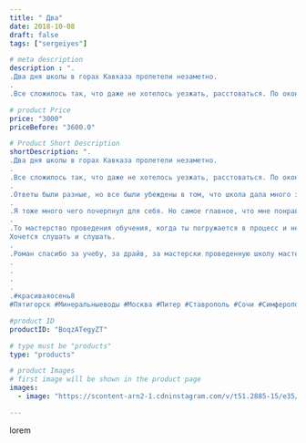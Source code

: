```yaml
---
title: " Два"
date: 2018-10-08
draft: false
tags: ["sergeiyes"]

# meta description
description : ".
.Два дня школы в горах Кавказа пролетели незаметно.
.
.Все сложилось так, что даже не хотелось уезжать, расстоваться. По окончанию школы Роман всем задал вопр"

# product Price
price: "3000"
priceBefore: "3600.0"

# Product Short Description
shortDescription: ".
.Два дня школы в горах Кавказа пролетели незаметно.
.
.Все сложилось так, что даже не хотелось уезжать, расстоваться. По окончанию школы Роман всем задал вопрос. Что Дала нам школа?
.
.Ответы были разные, но все были убеждены в том, что школа дала много знаний и практического менеджмента.
.
.Я тоже много чего почерпнул для себя. Но самое главное, что мне понравилось и чему я хочу научиться, это манера подачи материала.
.
.То мастерство проведения обучения, когда ты погружается в процесс и не замечаешь как пролетает час за часом.
Хочется слушать и слушать.
.
.Роман спасибо за учебу, за драйв, за мастерски проведенную школу мастеров.
.
.
.
.
.#красиваяосень8 
#Пятигорск #Минеральныеводы #Москва #Питер #Ставрополь #Сочи #Симферополь #Севастополь #УФО #Анапа #Краснодар #Екатеринбург #Челябинск #Ессентуки #Железноводск #Кисловодск #бизнес #gruppazahvata #крым #sergeystar  #"

#product ID
productID: "BoqzATegyZT"

# type must be "products"
type: "products"

# product Images
# first image will be shown in the product page
images:
  - image: "https://scontent-arn2-1.cdninstagram.com/v/t51.2885-15/e35/42068757_237769630253714_8869081678796799875_n.jpg?se=7&tp=1&_nc_ht=scontent-arn2-1.cdninstagram.com&_nc_cat=102&_nc_ohc=qEUPLg9tNKcAX-RJUaR&ccb=7-4&oh=76bd25202683a5c6ec90fd8dff50dfb0&oe=6084FE39&_nc_sid=86f79a&ig_cache_key=MTg4NTU0MzcxNTI5MzA0NjM1NQ%3D%3D.2-ccb7-4"

---
```

lorem
